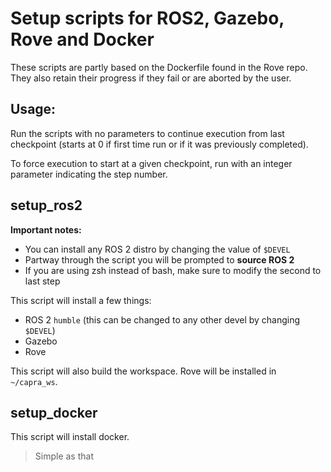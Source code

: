 # Setup scripts for ROS2, Gazebo, Rove and Docker

These scripts are partly based on the Dockerfile found in the Rove repo.
They also retain their progress if they fail or are aborted by the user.

## Usage:
Run the scripts with no parameters to continue execution from last checkpoint (starts at 0 if first time run or if it was previously completed).

To force execution to start at a given checkpoint, run with an integer parameter indicating the step number.

## setup_ros2
**Important notes:**

- You can install any ROS 2 distro by changing the value of `$DEVEL`
- Partway through the script you will be prompted to **source ROS 2**
- If you are using zsh instead of bash, make sure to modify the second to last step

This script will install a few things:

- ROS 2 `humble` (this can be changed to any other devel by changing `$DEVEL`)
- Gazebo
- Rove

This script will also build the workspace. Rove will be installed in `~/capra_ws`.

## setup_docker
This script will install docker.

> Simple as that